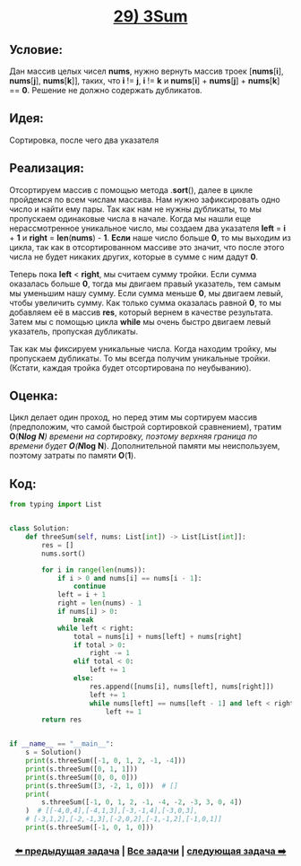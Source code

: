 <div align='center'>
<h1><a href='https://leetcode.com/problems/3sum/description/'><strong>29) 3Sum</strong></a></h1>
</div>

## **Условие:**

Дан массив целых чисел **nums**, нужно вернуть массив троек [**nums**[**i**], **nums**[**j**], **nums**[**k**]], таких, что **i** != **j**, **i** != **k** и **nums**[**i**] + **nums**[**j**] + **nums**[**k**] == **0**. Решение не должно содержать дубликатов.

## **Идея:**

Сортировка, после чего два указателя

## **Реализация:**

Отсортируем массив с помощью метода .**sort**(), далее в цикле пройдемся по всем числам массива. Нам нужно зафиксировать одно число и найти ему пары. Так как нам не нужны дубликаты, то мы пропускаем одинаковые числа в начале. Когда мы нашли еще нерассмотренное уникальное число, мы создаем два указателя **left** = **i** + **1** и **right** = **len**(**nums**) - **1**. **Eсли** наше число больше **0**, то мы выходим из цикла, так как в отсортированном массиве это значит, что после этого числа не будет никаких других, которые в сумме с ним дадут **0**.

Теперь пока **left** < **right**, мы считаем сумму тройки. Если сумма оказалась больше **0**, тогда мы двигаем правый указатель, тем самым мы уменьшим нашу сумму. Если сумма меньше **0**, мы двигаем левый, чтобы увеличить сумму. Как только сумма оказалась равной **0**, то мы добавляем её в массив **res**, который вернем в качестве результата. Затем мы с помощью цикла **while** мы очень быстро двигаем левый указатель, пропуская дубликаты.

Так как мы фиксируем уникальные числа. Когда находим тройку, мы пропускаем дубликаты. То мы всегда получим уникальные тройки. (Кстати, каждая тройка будет отсортирована по неубыванию).



## **Оценка:**

Цикл делает один проход, но перед этим мы сортируем массив (предположим, что самой быстрой сортировкой сравнением), тратим **O**(**N*****log** **N**) времени на сортировку, поэтому верхняя граница по времени будет **O**(**N*****log** **N**). Дополнительной памяти мы неиспользуем, поэтому затраты по памяти **O**(**1**).

## Код:
```python
from typing import List


class Solution:
    def threeSum(self, nums: List[int]) -> List[List[int]]:
        res = []
        nums.sort()

        for i in range(len(nums)):
            if i > 0 and nums[i] == nums[i - 1]:
                continue
            left = i + 1
            right = len(nums) - 1
            if nums[i] > 0:
                break
            while left < right:
                total = nums[i] + nums[left] + nums[right]
                if total > 0:
                    right -= 1
                elif total < 0:
                    left += 1
                else:
                    res.append([nums[i], nums[left], nums[right]])
                    left += 1
                    while nums[left] == nums[left - 1] and left < right:
                        left += 1
        return res


if __name__ == "__main__":
    s = Solution()
    print(s.threeSum([-1, 0, 1, 2, -1, -4]))
    print(s.threeSum([0, 1, 1]))
    print(s.threeSum([0, 0, 0]))
    print(s.threeSum([3, -2, 1, 0]))  # []
    print(
        s.threeSum([-1, 0, 1, 2, -1, -4, -2, -3, 3, 0, 4])
    )  # [[-4,0,4],[-4,1,3],[-3,-1,4],[-3,0,3],
    # [-3,1,2],[-2,-1,3],[-2,0,2],[-1,-1,2],[-1,0,1]]
    print(s.threeSum([-1, 0, 1, 0]))

```

<div align='center'><h3><a href='https://github.com/TAskMAster339/PythonAlgorithms/tree/main/28.Container%20With%20Most%20Water'>⬅️ предыдущая задача</a>&nbsp;|&nbsp;<a href='https://github.com/TAskMAster339/PythonAlgorithms/tree/main/README.md'>Все задачи</a>&nbsp;|&nbsp;<a href='https://github.com/TAskMAster339/PythonAlgorithms/tree/main/30.Minimum%20Size%20Subarray%20Sum'>следующая задача ➡️</a></h3></div>